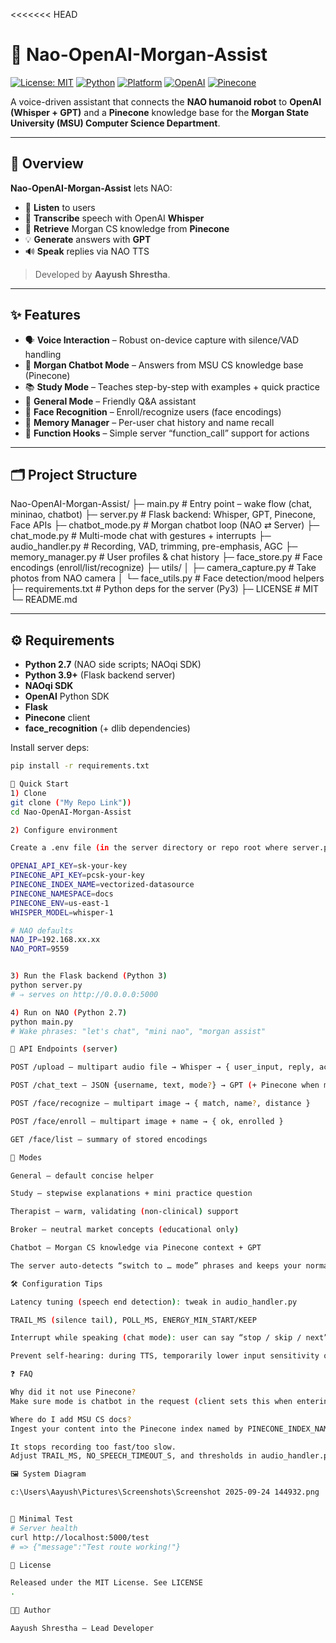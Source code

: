 <<<<<<< HEAD
# 🤖 Nao-OpenAI-Morgan-Assist

[![License: MIT](https://img.shields.io/badge/License-MIT-green.svg)](#-license)
[![Python](https://img.shields.io/badge/Python-2.7_|_3.9+-blue.svg)](#-requirements)
[![Platform](https://img.shields.io/badge/Robot-NAO-orange.svg)]()
[![OpenAI](https://img.shields.io/badge/API-OpenAI-black.svg)]()
[![Pinecone](https://img.shields.io/badge/VectorDB-Pinecone-5B9BD5.svg)]()

A voice-driven assistant that connects the **NAO humanoid robot** to **OpenAI (Whisper + GPT)** and a **Pinecone** knowledge base for the **Morgan State University (MSU) Computer Science Department**.

---

## 📌 Overview
**Nao-OpenAI-Morgan-Assist** lets NAO:
- 🎤 **Listen** to users
- 📝 **Transcribe** speech with OpenAI **Whisper**
- 📂 **Retrieve** Morgan CS knowledge from **Pinecone**
- 💡 **Generate** answers with **GPT**
- 🔊 **Speak** replies via NAO TTS

> Developed by **Aayush Shrestha**.

---

## ✨ Features
- 🗣 **Voice Interaction** – Robust on-device capture with silence/VAD handling  
- 🧠 **Morgan Chatbot Mode** – Answers from MSU CS knowledge base (Pinecone)  
- 📚 **Study Mode** – Teaches step-by-step with examples + quick practice  
- 💬 **General Mode** – Friendly Q&A assistant  
- 👤 **Face Recognition** – Enroll/recognize users (face encodings)  
- 💾 **Memory Manager** – Per-user chat history and name recall  
- 🧩 **Function Hooks** – Simple server “function_call” support for actions  

---

## 🗂 Project Structure

Nao-OpenAI-Morgan-Assist/
├─ main.py # Entry point – wake flow (chat, mininao, chatbot)
├─ server.py # Flask backend: Whisper, GPT, Pinecone, Face APIs
├─ chatbot_mode.py # Morgan chatbot loop (NAO ⇄ Server)
├─ chat_mode.py # Multi-mode chat with gestures + interrupts
├─ audio_handler.py # Recording, VAD, trimming, pre-emphasis, AGC
├─ memory_manager.py # User profiles & chat history
├─ face_store.py # Face encodings (enroll/list/recognize)
├─ utils/
│ ├─ camera_capture.py # Take photos from NAO camera
│ └─ face_utils.py # Face detection/mood helpers
├─ requirements.txt # Python deps for the server (Py3)
├─ LICENSE # MIT
└─ README.md

---

## ⚙️ Requirements
- **Python 2.7** (NAO side scripts; NAOqi SDK)
- **Python 3.9+** (Flask backend server)
- **NAOqi SDK**
- **OpenAI** Python SDK
- **Flask**
- **Pinecone** client
- **face_recognition** (+ dlib dependencies)

Install server deps:
```bash
pip install -r requirements.txt

🚀 Quick Start
1) Clone
git clone ("My Repo Link"))
cd Nao-OpenAI-Morgan-Assist

2) Configure environment

Create a .env file (in the server directory or repo root where server.py runs):

OPENAI_API_KEY=sk-your-key
PINECONE_API_KEY=pcsk-your-key
PINECONE_INDEX_NAME=vectorized-datasource
PINECONE_NAMESPACE=docs
PINECONE_ENV=us-east-1
WHISPER_MODEL=whisper-1

# NAO defaults
NAO_IP=192.168.xx.xx
NAO_PORT=9559


3) Run the Flask backend (Python 3)
python server.py
# ⇒ serves on http://0.0.0.0:5000

4) Run on NAO (Python 2.7)
python main.py
# Wake phrases: "let's chat", "mini nao", "morgan assist"

🔌 API Endpoints (server)

POST /upload – multipart audio file → Whisper → { user_input, reply, active_mode, … }

POST /chat_text – JSON {username, text, mode?} → GPT (+ Pinecone when mode == "chatbot")

POST /face/recognize – multipart image → { match, name?, distance }

POST /face/enroll – multipart image + name → { ok, enrolled }

GET /face/list – summary of stored encodings

🧭 Modes

General – default concise helper

Study – stepwise explanations + mini practice question

Therapist – warm, validating (non-clinical) support

Broker – neutral market concepts (educational only)

Chatbot – Morgan CS knowledge via Pinecone context + GPT

The server auto-detects “switch to … mode” phrases and keeps your normal sentences intact (e.g., it won’t strip the word study from “I study algorithms”).

🛠 Configuration Tips

Latency tuning (speech end detection): tweak in audio_handler.py

TRAIL_MS (silence tail), POLL_MS, ENERGY_MIN_START/KEEP

Interrupt while speaking (chat mode): user can say “stop / skip / next”; the client listens in a side thread and calls tts.stopAll()

Prevent self-hearing: during TTS, temporarily lower input sensitivity or gate by energy threshold; client already filters short clips and uses brief listen windows for interrupts.

❓ FAQ

Why did it not use Pinecone?
Make sure mode is chatbot in the request (client sets this when entering “Morgan Assist”). The server path if mode == "chatbot": performs embed → Pinecone → GPT with context.

Where do I add MSU CS docs?
Ingest your content into the Pinecone index named by PINECONE_INDEX_NAME/PINECONE_NAMESPACE using the same embedding model (text-embedding-3-small).

It stops recording too fast/too slow.
Adjust TRAIL_MS, NO_SPEECH_TIMEOUT_S, and thresholds in audio_handler.py.

🖼 System Diagram

c:\Users\Aayush\Pictures\Screenshots\Screenshot 2025-09-24 144932.png


🧪 Minimal Test
# Server health
curl http://localhost:5000/test
# => {"message":"Test route working!"}

📜 License

Released under the MIT License. See LICENSE
.

👨‍💻 Author

Aayush Shrestha — Lead Developer
